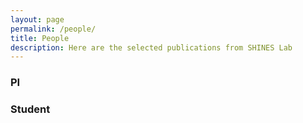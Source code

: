 ```yaml
---
layout: page
permalink: /people/
title: People
description: Here are the selected publications from SHINES Lab
---
```


### PI

### Student
